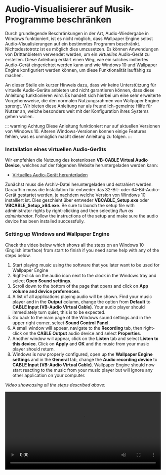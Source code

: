 # Audio-Visualisierer auf Musik-Programme beschränken

Durch grundlegende Beschränkungen in der Art, Audio-Wiedergabe in Windows funktioniert, ist es nicht möglich, dass Wallpaper Engine selbst Audio-Visualisierungen auf ein bestimmtes Programm beschränkt. Nichtsdestotrotz ist es möglich dies umzusetzen. Es können Anwendungen von Drittanbietern verwendet werden, um ein *virtuelles* Audio-Gerät zu erstellen. Diese Anleitung erklärt einen Weg, wie ein solches imitiertes Audio-Gerät eingerichtet werden kann und wie Windows 10 und Wallpaper Engine konfiguriert werden können, um diese Funktionalität lauffähig zu machen.

An dieser Stelle ein kurzer Hinweis dazu, dass wir keine Unterstützung für virtuelle Audio-Geräte anbieten und nicht garantieren können, dass diese Anleitung funktionieren wird. Es handelt sich hierbei um eine sehr erweiterte Vorgehensweise, die den normalen Nutzungsrahmen von Wallpaper Engine sprengt. Wir bieten diese Anleitung nur als freundlich-gemeinte Hilfe für Nutzer an, welche besonders weit mit der Konfiguration ihres Systems gehen wollen.

::: warning
Achtung Diese Anleitung funktioniert nur auf aktuellen Versionen von Windows 10. Älteren Windows-Versionen können einige Features fehlen, was es unmöglich macht dieser Anleitung zu folgen.
:::

### Installation eines virtuellen Audio-Geräts

Wir empfehlen die Nutzung des kostenlosen **VB-CABLE Virtual Audio Device**, welches auf der folgenden Website heruntergeladen werden kann:

* [Virtuelles Audio-Gerät herunterladen](https://www.vb-audio.com/Cable/)

Zunächst muss die Archiv-Datei heruntergeladen und extrahiert werden. Daraufhin muss die Installation für entweder das 32-Bit- oder 64-Bit-Audio-Gerät gestartet werden, je nachdem welche Version von Windows 10 installiert ist. Dies geschieht über entweder **VBCABLE_Setup.exe** oder **VBCABLE_Setup_x64.exe**. Be sure to launch the setup file with administrator rights by right-clicking and then selecting *Run as administrator*. Follow the instructions of the setup and make sure the audio device has been installed successfully.

### Setting up Windows and Wallpaper Engine

Check the video below which shows all the steps on an Windows 10 (English interface) from start to finish if you need some help with any of the steps below.

1. Start playing music using the software that you later want to be used for Wallpaper Engine
2. Right-click on the audio icon next to the clock in the Windows tray and select **Open Sound settings**.
3. Scroll down to the bottom of the page that opens and click on **App volume and device preferences**.
4. A list of all applications playing audio will be shown. Find your music player and in the **Output** column, change the option from **Default** to **CABLE Input (VB-Audio Virtual Cable)**. Your audio player should immediately turn quiet, this is to be expected.
5. Go back to the main page of the Windows sound settings and in the upper right corner, select **Sound Control Panel**.
6. A small window will appear, navigate to the **Recording** tab, then right-click on the **CABLE Output** audio device and select **Properties**.
7. Another window will appear, click on the **Listen** tab and select **Listen to this device**. Click on **Apply** and **OK** and the music from your music player should return.
8. Windows is now properly configured, open up the **Wallpaper Engine settings** and in the **General** tab, change the **Audio recording device** to **CABLE Input (VB-Audio Virtual Cable)**. Wallpaper Engine should now start reacting to the music from your music player but will ignore any other application on your computer.

*Video showcasing all the steps described above:*

<video width="100%" controls>
  <source src="/videos/audioinputdevice.mp4" type="video/mp4">
  Your browser does not support the video tag.
</video>
